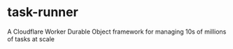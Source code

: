 # task-runner
A Cloudflare Worker Durable Object framework for managing 10s of millions of tasks at scale
